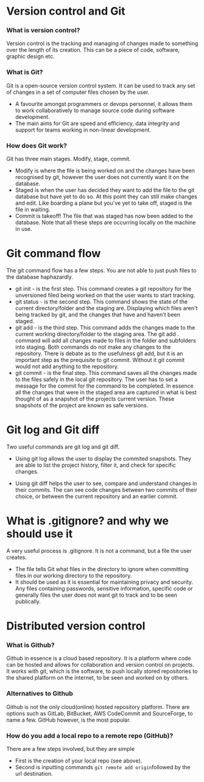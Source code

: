 # Version control and Git

### What is version control?

Version control is the tracking and managing of changes made to something over the length of its creation.
This can be a piece of code, software, graphic design etc.

### What is Git?

Git is a open-source version control system. It can be used to track any set of changes in a set of computer files chosen by the user.

* A favourite amongst programmers or devops personnel, it allows them to work collaboratively to manage source code during software
development.
* The main aims for Git are speed and efficiency, data integrity and support for teams working in non-linear development.

### How does Git work?

Git has three main stages. Modify, stage, commit.
* Modify is where the file is being worked on and the changes have been recognised by git, however 
the user does not currently want it on the database.
* Staged is when the user has decided they want to add the file to the git database but have yet to do so. At this
point they can still make changes and edit. Like boarding a plane but you've yet to take off, staged is the file in waiting.
* Commit is takeoff! The file that was staged has now been added to the database. Note that all these steps are occurring
locally on the machine in use.

# Git command flow

The git command flow has a few steps. You are not able to just push files to the database haphazardly.
* git init - is the first step. This command creates a git repository for the unversioned filed being worked on that the user 
wants to start tracking.
* git status - is the second step. This command shows the state of the current directory/folder and the staging are. Displaying
which files aren't being tracked by git, and the changes that have and haven't been staged.
* git add - is the third step. This command adds the changes made to the current working directory/folder to the staging
area. The git add . command will add all changes made to files in the folder and subfolders into staging. Both commands 
do not make any changes to the repository. There is debate as to the usefulness git add, but it is an important step as 
the prequisite to git commit. Without it git commit would not add anything to the repository.
* git commit - is the final step. This command saves all the changes made to the files safely in the local git repository.
The user has to set a message for the commit for the command to be completed. In essence all the changes that were in the
staged area are captured in what is best thought of as a snapshot of the projects current version. These snapshots of 
the project are known as safe versions.

# Git log and Git diff

Two useful commands are git log and git diff. 
* Using git log allows the user to display the commited snapshots. They are 
able to list the project history, filter it, and check for specific changes.

* Using git diff helps the user to see, compare and understand changes in their commits.
The can see code changes between two commits of their choice, or between the current repository and
an earlier commit.

# What is .gitignore? and why we should use it

A very useful process is .gitignore. It is not a command, but a file the user creates. 
* The file tells Git what files in the directory to ignore when committing files in our working directory to the repository. 
* It should be used as it is essential for maintaining privacy and security. Any files containing passwords, 
sensitive information, specific code or generally files the user does not want git to track and to be seen publically.

# Distributed version control


### What is Github?

Github in essence is a cloud based repository. It is a platform where code can be hosted and allows for collaboration and
version control on projects. It works with git, which is the software, to push locally stored repositories to the shared platform on 
the internet, to be seen and worked on by others.

### Alternatives to Github

Github is not the only cloud(online) hosted repository platform. There are options such as GitLab, BitBucket,
AWS CodeCommit and SourceForge, to name a few. GitHub however, is the most popular.

### How do you add a local repo to a remote repo (GitHub)?

There are a few steps involved, but they are simple
* First is the creation of your local repo (see above).
* Second is inputting commands ```git remote add origin```followed by the url destination. 
